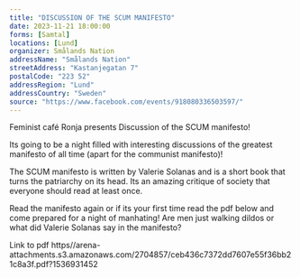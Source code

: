 ```yaml
---
title: "DISCUSSION OF THE SCUM MANIFESTO"
date: 2023-11-21 18:00:00
forms: [Samtal]
locations: [Lund]
organizer: Smålands Nation
addressName: "Smålands Nation"
streetAddress: "Kastanjegatan 7"
postalCode: "223 52"
addressRegion: "Lund"
addressCountry: "Sweden"
source: "https://www.facebook.com/events/918080336503597/"
---
```

Feminist café Ronja presents Discussion of the SCUM manifesto!

Its going to be a night filled with interesting discussions of the greatest manifesto of all time (apart for the communist manifesto)!

The SCUM manifesto is written by Valerie Solanas and is a short book that turns the patriarchy on its head. Its an amazing critique of society that everyone should read at least once. 

Read the manifesto again or if its your first time read the pdf below and come prepared for a night of manhating! 
Are men just walking dildos or what did Valerie Solanas say in the manifesto? 

Link to pdf
https//arena-attachments.s3.amazonaws.com/2704857/ceb436c7372dd7607e55f36bb21c8a3f.pdf?1536931452 
